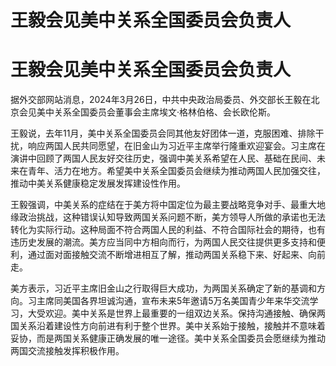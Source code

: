 # 王毅会见美中关系全国委员会负责人

# 王毅会见美中关系全国委员会负责人

据外交部网站消息，2024年3月26日，中共中央政治局委员、外交部长王毅在北京会见美中关系全国委员会董事会主席埃文·格林伯格、会长欧伦斯。

王毅说，去年11月，美中关系全国委员会同其他友好团体一道，克服困难、排除干扰，响应两国人民共同愿望，在旧金山为习近平主席举行隆重欢迎宴会。习主席在演讲中回顾了两国人民友好交往历史，强调中美关系希望在人民、基础在民间、未来在青年、活力在地方。希望美中关系全国委员会继续为推动两国人民加强交往，推动中美关系健康稳定发展发挥建设性作用。

王毅强调，中美关系的症结在于美方将中国定位为最主要战略竞争对手、最重大地缘政治挑战，这种错误认知导致两国关系问题不断，美方领导人所做的承诺也无法转化为实际行动。这种局面不符合两国人民的利益、不符合国际社会的期待，也有违历史发展的潮流。美方应当同中方相向而行，为两国人民交往提供更多支持和便利，通过面对面接触交流不断增进相互了解，推动两国关系稳下来、好起来、向前走。

美方表示，习近平主席旧金山之行取得巨大成功，为两国关系确定了新的基调和方向。习主席同美国各界坦诚沟通，宣布未来5年邀请5万名美国青少年来华交流学习，大受欢迎。美中关系是世界上最重要的一组双边关系。保持沟通接触、确保两国关系沿着建设性方向前进有利于整个世界。美中关系始于接触，接触并不意味着妥协，而是两国关系健康正确发展的唯一途径。美中关系全国委员会愿继续为推动两国交流接触发挥积极作用。

